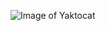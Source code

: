 ![Image of Yaktocat](https://avatars.githubusercontent.com/u/91699275?s=40&u=80fb3603bbcc57dd9c3de45f5097df15282e10a7&v=4)
